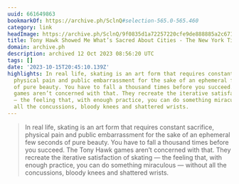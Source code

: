 ```yaml
---
uuid: 661649863
bookmarkOf: https://archive.ph/SclnQ#selection-565.0-565.460
category: link
headImage: https://archive.ph/SclnQ/9f0835d1a72257220cfe9de888885a2c671cbd9a/scr.png
title: Tony Hawk Showed Me What’s Sacred About Cities - The New York Times
domain: archive.ph
description: archived 12 Oct 2023 08:56:20 UTC
tags: []
date: '2023-10-15T20:45:10.139Z'
highlights: In real life, skating is an art form that requires constant sacrifice,
  physical pain and public embarrassment for the sake of an ephemeral few seconds
  of pure beauty. You have to fall a thousand times before you succeed. The Tony Hawk
  games aren’t concerned with that. They recreate the iterative satisfaction of skating
  — the feeling that, with enough practice, you can do something miraculous — without
  all the concussions, bloody knees and shattered wrists.
---
```




> In real life, skating is an art form that requires constant sacrifice, physical pain and public embarrassment for the sake of an ephemeral few seconds of pure beauty. You have to fall a thousand times before you succeed. The Tony Hawk games aren’t concerned with that. They recreate the iterative satisfaction of skating — the feeling that, with enough practice, you can do something miraculous — without all the concussions, bloody knees and shattered wrists.
